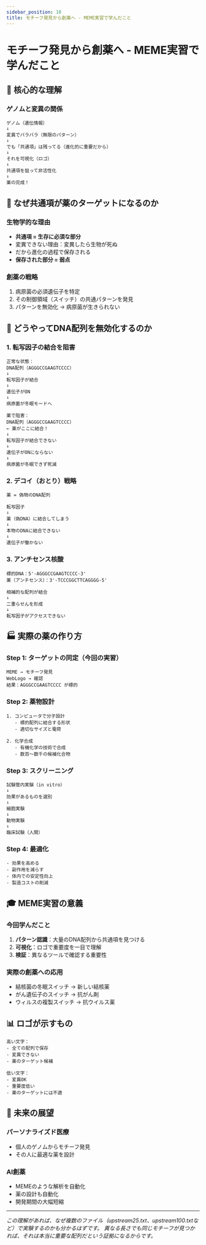 ```yaml
---
sidebar_position: 10
title: モチーフ発見から創薬へ - MEME実習で学んだこと
---
```


# モチーフ発見から創薬へ - MEME実習で学んだこと

## 🎯 核心的な理解

### ゲノムと変異の関係

```
ゲノム（遺伝情報）
↓
変異でバラバラ（無限のパターン）
↓
でも「共通項」は残ってる（進化的に重要だから）
↓
それを可視化（ロゴ）
↓
共通項を狙って非活性化
↓
薬の完成！
```

## 🔬 なぜ共通項が薬のターゲットになるのか

### 生物学的な理由

- **共通項 = 生存に必須な部分**
- 変異できない理由：変異したら生物が死ぬ
- だから進化の過程で保存される
- **保存された部分 = 弱点**

### 創薬の戦略

1. 病原菌の必須遺伝子を特定
2. その制御領域（スイッチ）の共通パターンを発見
3. パターンを無効化 → 病原菌が生きられない

## 💊 どうやってDNA配列を無効化するのか

### 1. 転写因子の結合を阻害

```
正常な状態：
DNA配列（AGGGCCGAAGTCCCC）
↓
転写因子が結合
↓
遺伝子がON
↓
病原菌が冬眠モードへ

薬で阻害：
DNA配列（AGGGCCGAAGTCCCC）
← 薬がここに結合！
↓
転写因子が結合できない
↓
遺伝子がONにならない
↓
病原菌が冬眠できず死滅
```

### 2. デコイ（おとり）戦略

```
薬 = 偽物のDNA配列

転写因子
↓
薬（偽DNA）に結合してしまう
↓
本物のDNAに結合できない
↓
遺伝子が働かない
```

### 3. アンチセンス核酸

```
標的DNA：5'-AGGGCCGAAGTCCCC-3'
薬（アンチセンス）：3'-TCCCGGCTTCAGGGG-5'

相補的な配列が結合
↓
二重らせんを形成
↓
転写因子がアクセスできない
```

## 🏭 実際の薬の作り方

### Step 1: ターゲットの同定（今回の実習）

```
MEME → モチーフ発見
WebLogo → 確認
結果：AGGGCCGAAGTCCCC が標的
```

### Step 2: 薬物設計

```
1. コンピュータで分子設計
   - 標的配列に結合する形状
   - 適切なサイズと電荷

2. 化学合成
   - 有機化学の技術で合成
   - 数百〜数千の候補化合物
```

### Step 3: スクリーニング

```
試験管内実験（in vitro）
↓
効果があるものを選別
↓
細胞実験
↓
動物実験
↓
臨床試験（人間）
```

### Step 4: 最適化

```
- 効果を高める
- 副作用を減らす
- 体内での安定性向上
- 製造コストの削減
```

## 🎓 MEME実習の意義

### 今回学んだこと

1. **パターン認識**：大量のDNA配列から共通項を見つける
2. **可視化**：ロゴで重要度を一目で理解
3. **検証**：異なるツールで確認する重要性

### 実際の創薬への応用

- 結核菌の冬眠スイッチ → 新しい結核薬
- がん遺伝子のスイッチ → 抗がん剤
- ウィルスの複製スイッチ → 抗ウイルス薬

## 📊 ロゴが示すもの

```
高い文字：
- 全ての配列で保存
- 変異できない
- 薬のターゲット候補

低い文字：
- 変異OK
- 重要度低い
- 薬のターゲットには不適
```

## 🔮 未来の展望

### パーソナライズド医療

- 個人のゲノムからモチーフ発見
- その人に最適な薬を設計

### AI創薬

- MEMEのような解析を自動化
- 薬の設計も自動化
- 開発期間の大幅短縮

---

_この理解があれば、なぜ複数のファイル（upstream25.txt、upstream100.txtなど）で実験するのかも分かるはずです。_
_異なる長さでも同じモチーフが見つかれば、それは本当に重要な配列だという証拠になるからです。_

